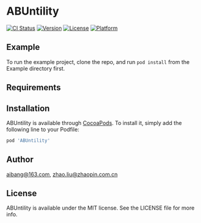 # ABUntility

[![CI Status](https://img.shields.io/travis/aibang@163.com/ABUntility.svg?style=flat)](https://travis-ci.org/aibang@163.com/ABUntility)
[![Version](https://img.shields.io/cocoapods/v/ABUntility.svg?style=flat)](https://cocoapods.org/pods/ABUntility)
[![License](https://img.shields.io/cocoapods/l/ABUntility.svg?style=flat)](https://cocoapods.org/pods/ABUntility)
[![Platform](https://img.shields.io/cocoapods/p/ABUntility.svg?style=flat)](https://cocoapods.org/pods/ABUntility)

## Example

To run the example project, clone the repo, and run `pod install` from the Example directory first.

## Requirements

## Installation

ABUntility is available through [CocoaPods](https://cocoapods.org). To install
it, simply add the following line to your Podfile:

```ruby
pod 'ABUntility'
```

## Author

aibang@163.com, zhao.liu@zhaopin.com.cn

## License

ABUntility is available under the MIT license. See the LICENSE file for more info.
